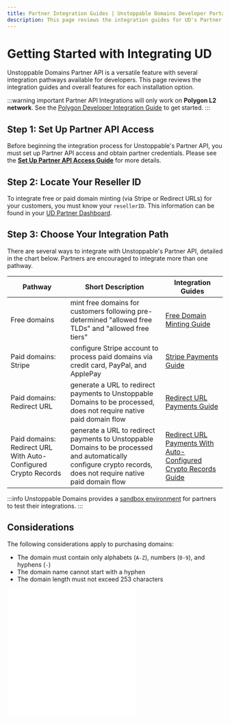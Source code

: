 ```yaml
---
title: Partner Integration Guides | Unstoppable Domains Developer Portal
description: This page reviews the integration guides for UD's Partner API feature. This feature works for Polygon domains.
---
```


# Getting Started with Integrating UD

Unstoppable Domains Partner API is a versatile feature with several integration pathways available for developers. This page reviews the integration guides and overall features for each installation option.

:::warning important
Partner API Integrations will only work on **Polygon L2 network**. See the [Polygon Developer Integration Guide](/polygon/polygon-migration-guide.md) to get started.
:::

## Step 1: Set Up Partner API Access

Before beginning the integration process for Unstoppable's Partner API, you must set up Partner API access and obtain partner credentials. Please see the **[Set Up Partner API Access Guide](index.md)** for more details.

## Step 2: Locate Your Reseller ID

To integrate free or paid domain minting (via Stripe or Redirect URLs) for your customers, you must know your `resellerID`. This information can be found in your [UD Partner Dashboard](https://unstoppabledomains.com/resellers).

## Step 3: Choose Your Integration Path

There are several ways to integrate with Unstoppable's Partner API, detailed in the chart below. Partners are encouraged to integrate more than one pathway.

| Pathway | Short Description | Integration Guides |
| - | - | - |
| Free domains | mint free domains for customers following pre-determined "allowed free TLDs" and "allowed free tiers" | [Free Domain Minting Guide](partner-integration-guides/mint-free-domains.md) |
| Paid domains: Stripe | configure Stripe account to process paid domains via credit card, PayPal, and ApplePay | [Stripe Payments Guide](partner-integration-guides/stripe-payments.md) |
| Paid domains: Redirect URL | generate a URL to redirect payments to Unstoppable Domains to be processed, does not require native paid domain flow | [Redirect URL Payments Guide](partner-integration-guides/redirect-url-payments.md) |
| Paid domains: Redirect URL With Auto-Configured Crypto Records | generate a URL to redirect payments to Unstoppable Domains to be processed and automatically configure crypto records, does not require native paid domain flow  | [Redirect URL Payments With Auto-Configured Crypto Records Guide](partner-integration-guides/redirect-url-payments-with-records.md) |

:::info
Unstoppable Domains provides a [sandbox environment](set-up-sandbox-for-testing.md) for partners to test their integrations.
:::

## Considerations

The following considerations apply to purchasing domains:

* The domain must contain only alphabets (`A-Z`), numbers (`0-9`), and hyphens (`-`)
* The domain name cannot start with a hyphen
* The domain length must not exceed 253 characters

<embed src="/snippets/_discord.md" />

<embed src="/snippets/_partner-survey-embed.md" />
